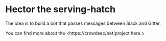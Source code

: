 # Hector the serving-hatch

The idea is to build a bot that passes messages between Slack and Gitter.

You can find more about the <https://crowdsec/net|project here.>
